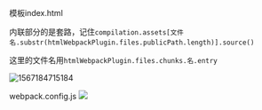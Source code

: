 模板index.html

内联部分的是套路，记住`compilation.assets[文件名.substr(htmlWebpackPlugin.files.publicPath.length)].source()`

这里的文件名用`htmlWebpackPlugin.files.chunks.名.entry`

![1567184715184](C:\Users\Administrator\AppData\Roaming\Typora\typora-user-images\1567184715184.png)

webpack.config.js
![](C:\Users\Administrator\AppData\Roaming\Typora\typora-user-images\1567184804769.png)